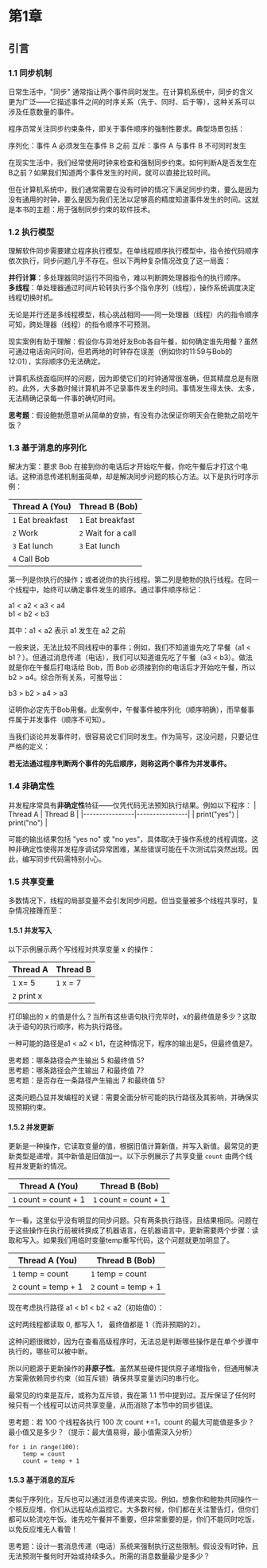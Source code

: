 # 第1章

## 引言

### 1.1 同步机制

日常生活中，"同步" 通常指让两个事件同时发生。在计算机系统中，同步的含义更为广泛——它描述事件之间的时序关系（先于、同时、后于等），这种关系可以涉及任意数量的事件。



程序员常关注同步约束条件，即关于事件顺序的强制性要求。典型场景包括：



​​序列化​​：事件 A 必须发生在事件 B 之前
​​互斥​​：事件 A 与事件 B 不可同时发生



在现实生活中，我们经常使用时钟来检查和强制同步约束。如何判断A是否发生在B之前？如果我们知道两个事件发生的时间，就可以直接比较时间。



但在计算机系统中，我们通常需要在没有时钟的情况下满足同步约束，要么是因为没有通用的时钟，要么是因为我们无法以足够高的精度知道事件发生的时间。这就是本书的主题：用于强制同步约束的软件技术。



### 1.2 执行模型

理解软件同步需要建立程序执行模型。在单线程顺序执行模型中，指令按代码顺序依次执行，同步问题几乎不存在。但以下两种复杂情况改变了这一局面：



**并行计算**：多处理器同时运行不同指令，难以判断跨处理器指令的执行顺序。  
**多线程**：单处理器通过时间片轮转执行多个指令序列（线程），操作系统调度决定线程切换时机。  

无论是并行还是多线程模型，核心挑战相同——同一处理器（线程）内的指令顺序可知，跨处理器（线程）的指令顺序不可预测。



现实案例有助于理解：假设你与异地好友Bob各自午餐，如何确定谁先用餐？虽然可通过电话询问时间，但若两地的时钟存在误差（例如你的11:59与Bob的12:01），实际顺序仍无法确定。



计算机系统面临同样的问题，因为即使它们的时钟通常很准确，但其精度总是有限的。此外，大多数时候计算机并不记录事件发生的时间。事情发生得太快、太多，无法精确记录每一件事的确切时间。



**思考题**：假设鲍勃愿意听从简单的安排，有没有办法保证你明天会在鲍勃之前吃午饭？


### 1.3 基于消息的序列化



解决方案：要求 Bob 在接到你的电话后才开始吃午餐，你吃午餐后才打这个电话。这种消息传递机制虽简单，却是解决同步问题的核心方法。以下是执行时序示例：



| Thread A (You) | Thread B (Bob) |
|---------------------|----------------------|
| `1` Eat breakfast | `1` Eat breakfast |
| `2` Work | `2` Wait for a call |
| `3` Eat lunch | `3` Eat lunch |
| `4` Call Bob | | 

第一列是你执行的操作；或者说你的执行线程。第二列是鲍勃的执行线程。在同一个线程中，始终可以确定事件发生的顺序。通过事件顺序标记：

a1 < a2 < a3 < a4   
b1 < b2 < b3   

其中：a1 < a2 表示 a1 发生在 a2 之前   

一般来说，无法比较不同线程中的事件；例如，我们不知道谁先吃了早餐（a1 < b1？）。但通过消息传递（电话），我们可以知道谁先吃了午餐（a3 < b3）。做法就是你在午餐后打电话给 Bob，而 Bob 必须接到你的电话后才开始吃午餐，所以 b2 > a4。综合所有关系，可推导出：

b3 > b2 > a4 > a3

证明你必定先于Bob用餐。此案例中，午餐事件被序列化（顺序明确），而早餐事件属于并发事件（顺序不可知）。

当我们谈论并发事件时，很容易说它们同时发生。作为简写，这没问题，只要记住严格的定义：  

**若无法通过程序判断两个事件的先后顺序，则称这两个事件为并发事件。**

### 1.4 非确定性

并发程序常具有**非确定性**特征——仅凭代码无法预知执行结果。例如以下程序：
| Thread A  | Thread B  |
|----------------|----------------|
| print("yes")   | print("no")    |

可能的输出结果包括 "yes no" 或 "no yes"，具体取决于操作系统的线程调度。这种非确定性使得并发程序调试异常困难，某些错误可能在千次测试后突然出现。因此，编写同步代码需特别小心。

### 1.5 共享变量

多数情况下，线程的局部变量不会引发同步问题。但当变量被多个线程共享时，复杂情况接踵而至：

#### 1.5.1 并发写入

以下示例展示两个写线程对共享变量 x 的操作：

| Thread A | Thread B |
|----------------|----------------|
| `1` x= 5        | `1` x = 7      |
| `2` print x     |                |

打印输出的 x 的值是什么？当所有这些语句执行完毕时，x的最终值是多少？这取决于语句的执行顺序，称为执行路径。

一种可能的路径是a1 < a2 < b1，在这种情况下，程序的输出是5，但最终值是7。

思考题：哪条路径会产生输出 5 和最终值 5?  
思考题：哪条路径会产生输出 7 和最终值 7?  
思考题：是否存在一条路径产生输出 7 和最终值 5?  

这类问题凸显并发编程的关键：需要全面分析可能的执行路径及其影响，并确保实现预期约束。

#### 1.5.2 并发更新

更新是一种操作，它读取变量的值，根据旧值计算新值，并写入新值。最常见的更新类型是递增，其中新值是旧值加一。以下示例展示了共享变量 `count` 由两个线程并发更新的情况。

| Thread A (You) | Thread B (Bob) |
|----------------|----------------|
| `1` count = count + 1      | `1` count = count + 1      |

乍一看，这里似乎没有明显的同步问题。只有两条执行路径，且结果相同。问题在于这些操作在执行前被转换成了机器语言，在机器语言中，更新需要两个步骤：读取和写入。如果我们用临时变量temp重写代码，这个问题就更加明显了。

| Thread A (You) | Thread B (Bob) |
|----------------|----------------|
| `1` temp = count      | `1` temp = count     |
| `2` count = temp + 1      |`2` count = temp + 1      |

现在考虑执行路径 a1 < b1 < b2 < a2（初始值0）：

这时两线程都读取 0, 都写入 1， 最终值都是 1（而非预期的2）。

这种问题很微妙，因为在查看高级程序时，无法总是判断哪些操作是在单个步骤中执行的，哪些可以被中断。

所以问题源于更新操作的**非原子性**。虽然某些硬件提供原子递增指令，但通用解决方案需依赖同步约束（如互斥锁）确保共享变量访问的串行化。

最常见的约束是互斥，或称为互斥锁，我在第 1.1 节中提到过。互斥保证了任何时候只有一个线程可以访问共享变量，从而消除了本节中的同步错误。

思考题：若 100 个线程各执行 100 次 count +=1，count 的最大可能值是多少？最小值又是多少？（提示：最大值易得，最小值需深入分析）
```python=
for i in range(100):
    temp = count
    count = temp + 1
```

#### 1.5.3 基于消息的互斥

类似于序列化，互斥也可以通过消息传递来实现。例如，想象你和鲍勃共同操作一个核反应堆，你们从远程站点监控它。大多数时候，你们都在关注警告灯，但你们都可以轮流吃午饭。谁先吃午餐并不重要，但非常重要的是，你们不能同时吃饭，以免反应堆无人看管！

思考题：设计一套消息传递（电话）系统来强制执行这些限制。假设没有时钟，且无法预测午餐何时开始或持续多久。所需的消息数量最少是多少？

 
